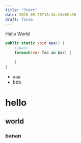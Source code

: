 ```yaml
---
title: "Start"
date: 2020-05-28T16:34:24+02:00
draft: false
---
```


Hello World

```csharp
public static void Apa() {
    //pass
    foreach(var foo in bar) {
        
    }
}
```

* aaa
* bbb


# hello
## world
### banan



